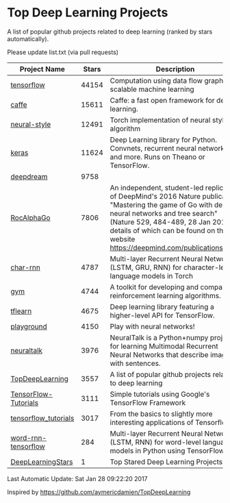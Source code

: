 # Top Deep Learning Projects
A list of popular github projects related to deep learning (ranked by stars automatically).

Please update list.txt (via pull requests)

| Project Name| Stars | Description 
| ------- | ------ | ------  
| [tensorflow](https://github.com/tensorflow/tensorflow) | 44154 | Computation using data flow graphs for scalable machine learning |  
| [caffe](https://github.com/BVLC/caffe) | 15611 | Caffe: a fast open framework for deep learning. |  
| [neural-style](https://github.com/jcjohnson/neural-style) | 12491 | Torch implementation of neural style algorithm |  
| [keras](https://github.com/fchollet/keras) | 11624 | Deep Learning library for Python. Convnets, recurrent neural networks, and more. Runs on Theano or TensorFlow. |  
| [deepdream](https://github.com/google/deepdream) | 9758 |  |  
| [RocAlphaGo](https://github.com/Rochester-NRT/RocAlphaGo) | 7806 | An independent, student-led replication of DeepMind's 2016 Nature publication, "Mastering the game of Go with deep neural networks and tree search" (Nature 529, 484-489, 28 Jan 2016), details of which can be found on their website https://deepmind.com/publications.html. |  
| [char-rnn](https://github.com/karpathy/char-rnn) | 4787 | Multi-layer Recurrent Neural Networks (LSTM, GRU, RNN) for character-level language models in Torch |  
| [gym](https://github.com/openai/gym) | 4744 | A toolkit for developing and comparing reinforcement learning algorithms. |  
| [tflearn](https://github.com/tflearn/tflearn) | 4675 | Deep learning library featuring a higher-level API for TensorFlow. |  
| [playground](https://github.com/tensorflow/playground) | 4150 | Play with neural networks! |  
| [neuraltalk](https://github.com/karpathy/neuraltalk) | 3976 | NeuralTalk is a Python+numpy project for learning Multimodal Recurrent Neural Networks that describe images with sentences. |  
| [TopDeepLearning](https://github.com/aymericdamien/TopDeepLearning) | 3557 | A list of popular github projects related to deep learning |  
| [TensorFlow-Tutorials](https://github.com/nlintz/TensorFlow-Tutorials) | 3111 | Simple tutorials using Google's TensorFlow Framework |  
| [tensorflow_tutorials](https://github.com/pkmital/tensorflow_tutorials) | 3017 | From the basics to slightly more interesting applications of Tensorflow |  
| [word-rnn-tensorflow](https://github.com/hunkim/word-rnn-tensorflow) | 284 | Multi-layer Recurrent Neural Networks (LSTM, RNN) for word-level language models in Python using TensorFlow. |  
| [DeepLearningStars](https://github.com/hunkim/DeepLearningStars) | 1 | Top Stared Deep Learning Projects |  

Last Automatic Update: Sat Jan 28 09:22:20 2017

Inspired by https://github.com/aymericdamien/TopDeepLearning